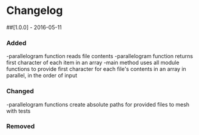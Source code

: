 # Changelog


##[1.0.0] - 2016-05-11
### Added
-parallelogram function reads file contents
-parallelogram function returns first character of each item in an array
-main method uses all module functions to provide first character for each file's contents in an array in parallel, in the order of input
### Changed
-parallelogram functions create absolute paths for provided files to mesh with tests
### Removed
